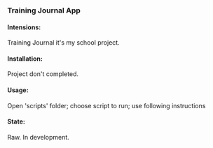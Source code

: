 ### Training Journal App

#### Intensions:
Training Journal it's my school project.

#### Installation:
Project don't completed.

#### Usage:
Open 'scripts' folder; choose script to run; use following instructions

#### State:
Raw. In development.